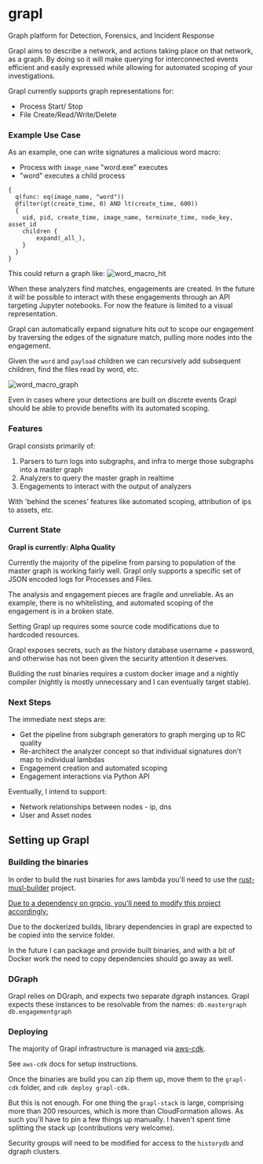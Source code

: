 # grapl
Graph platform for Detection, Forensics, and Incident Response

Grapl aims to describe a network, and actions taking place on that network,
as a graph. By doing so it will make querying for interconnected
events efficient and easily expressed while allowing for automated scoping
of your investigations.

Grapl currently supports graph representations for:
* Process Start/ Stop
* File Create/Read/Write/Delete


### Example Use Case

As an example, one can write signatures a malicious word macro: 
* Process with `image_name` "word.exe" executes
* "word" executes a child process

```
{
  q(func: eq(image_name, "word")) 
  @filter(gt(create_time, 0) AND lt(create_time, 600))
  {
    uid, pid, create_time, image_name, terminate_time, node_key, asset_id
    children {
        expand(_all_),
    }
  }
}
```

This could return a graph like:
![word_macro_hit](https://github.com/insanitybit/grapl/blob/master/images/word_child.png)


When these analyzers find matches, engagements are created. In the future
it will be possible to interact with these engagements through an API targeting
Jupyter notebooks. For now the feature is limited to a visual representation.

Grapl can automatically expand signature hits out to scope our engagement by
traversing the edges of the signature match, pulling more nodes into the
engagement.

Given the `word` and `payload` children we can recursively
add subsequent children, find the files read by word, etc.

![word_macro_graph](https://github.com/insanitybit/grapl/blob/master/images/word_macro_graph.png)


Even in cases where your detections are built on discrete events Grapl should
be able to provide benefits with its automated scoping.


### Features

Grapl consists primarily of:

1. Parsers to turn logs into subgraphs, and infra to merge those subgraphs into a master graph
2. Analyzers to query the master graph in realtime
3. Engagements to interact with the output of analyzers

With 'behind the scenes' features like automated scoping,
attribution of ips to assets, etc.

### Current State

**Grapl is currently: Alpha Quality**

Currently the majority of the pipeline from parsing to population
of the master graph is working fairly well. Grapl only supports a specific set
of JSON encoded logs for Processes and Files.

The analysis and engagement pieces are fragile and unreliable. As an example,
there is no whitelisting, and automated scoping of the engagement is in a
broken state.

Setting Grapl up requires some source code modifications due to hardcoded
resources.

Grapl exposes secrets, such as the history database username + password,
and otherwise has not been given the security attention it deserves.

Building the rust binaries requires a custom docker image and a nightly
compiler (nightly is mostly unnecessary and I can eventually target stable).

### Next Steps

The immediate next steps are:
* Get the pipeline from subgraph generators to graph merging up to RC quality
* Re-architect the analyzer concept so that individual signatures don't map to
    individual lambdas
* Engagement creation and automated scoping
* Engagement interactions via Python API

Eventually, I intend to support:
* Network relationships between nodes - ip, dns
* User and Asset nodes


## Setting up Grapl

### Building the binaries

In order to build the rust binaries for aws lambda you'll need to use the
[rust-musl-builder](https://github.com/emk/rust-musl-builder/) project.

[Due to a dependency on grpcio, you'll need to modify this project accordingly:](https://github.com/emk/rust-musl-builder/issues/53)

Due to the dockerized builds, library dependencies in grapl are expected to be copied into the service folder.

In the future I can package and provide built binaries, and with a bit of Docker work the need to copy dependencies
should go away as well.

### DGraph

Grapl relies on DGraph, and expects two separate dgraph instances. Grapl expects these
instances to be resolvable from the names:
`db.mastergraph`
`db.engagementgraph`


### Deploying

The majority of Grapl infrastructure is managed via [aws-cdk](https://gitter.im/awslabs/aws-cdk).

See `aws-cdk` docs for setup instructions.

Once the binaries are build you can zip them up, move them to the `grapl-cdk` folder, and `cdk deploy grapl-cdk`.

But this is not enough. For one thing the `grapl-stack` is large, comprising more than 200
resources, which is more than CloudFormation allows. As such you'll have to pin a few things
up manually. I haven't spent time splitting the stack up (contributions very welcome).

Security groups will need to be modified for access to the `historydb` and dgraph clusters.